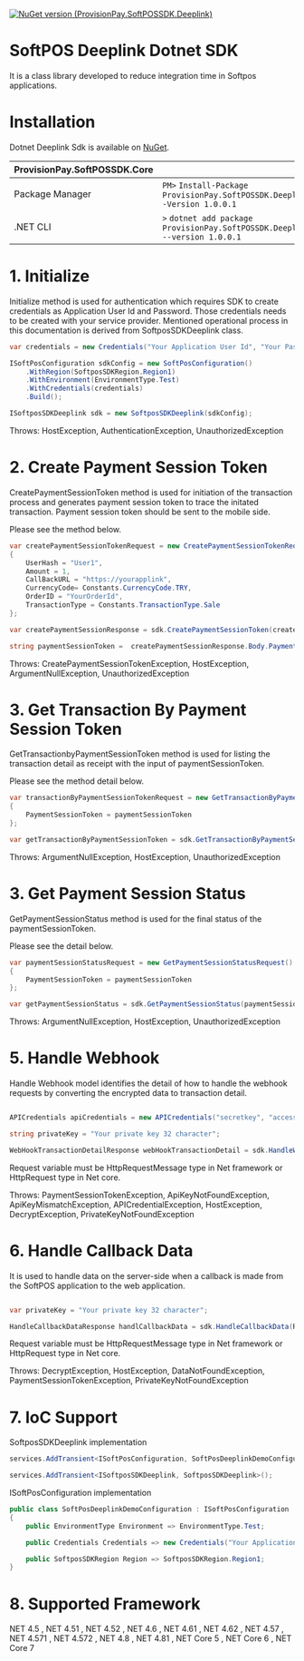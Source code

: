 
[![NuGet version (ProvisionPay.SoftPOSSDK.Deeplink)](https://img.shields.io/nuget/v/ProvisionPay.SoftPOSSDK.Deeplink.svg?style=flat-square)](https://www.nuget.org/packages/ProvisionPay.SoftPOSSDK.Deeplink)

# SoftPOS Deeplink Dotnet SDK

It is a class library developed to reduce integration time in Softpos applications.

# Installation



Dotnet Deeplink Sdk is available on [NuGet](https://www.nuget.org/packages/ProvisionPay.SoftPOSSDK.Core/).

| ProvisionPay.SoftPOSSDK.Core|                                                        |
| :--------------- | :------------------------------------------------------ |
| Package Manager  | `PM>` `Install-Package ProvisionPay.SoftPOSSDK.Deeplink -Version 1.0.0.1`                 |
| .NET CLI         |  `>`  `dotnet add package ProvisionPay.SoftPOSSDK.Deeplink --version 1.0.0.1   `             |


# 1. Initialize

Initialize method is used for authentication which requires SDK to create credentials as Application User Id and Password. Those credentials needs to be created with your service provider. Mentioned operational process in this documentation is derived from SoftposSDKDeeplink class. 
```csharp
var credentials = new Credentials("Your Application User Id", "Your Pasword");

ISoftPosConfiguration sdkConfig = new SoftPosConfiguration()
    .WithRegion(SoftposSDKRegion.Region1)
    .WithEnvironment(EnvironmentType.Test)
    .WithCredentials(credentials)
    .Build();

ISoftposSDKDeeplink sdk = new SoftposSDKDeeplink(sdkConfig);
```
Throws: HostException, AuthenticationException, UnauthorizedException

# 2. Create Payment Session Token
CreatePaymentSessionToken method is used for initiation of the transaction process and generates payment session token to trace the initated transaction. Payment session token should be sent to the mobile side.

Please see the method below. 

```csharp
var createPaymentSessionTokenRequest = new CreatePaymentSessionTokenRequest()
{
    UserHash = "User1",
    Amount = 1,
    CallBackURL = "https://yourapplink",
    CurrencyCode= Constants.CurrencyCode.TRY,
    OrderID = "YourOrderId",
    TransactionType = Constants.TransactionType.Sale
};

var createPaymentSessionResponse = sdk.CreatePaymentSessionToken(createPaymentSessionTokenRequest);

string paymentSessionToken =  createPaymentSessionResponse.Body.PaymentSessionToken;
```
Throws: CreatePaymentSessionTokenException, HostException, ArgumentNullException, UnauthorizedException
# 3. Get Transaction By Payment Session Token
GetTransactionbyPaymentSessionToken method is used for listing the transaction detail as receipt with the input of paymentSessionToken. 

Please see the method detail below. 
```csharp
var transactionByPaymentSessionTokenRequest = new GetTransactionByPaymentSessionTokenRequest()
{
    PaymentSessionToken = paymentSessionToken
};

var getTransactionByPaymentSessionToken = sdk.GetTransactionByPaymentSessionToken(transactionByPaymentSessionTokenRequest);
```
Throws: ArgumentNullException, HostException, UnauthorizedException
# 3. Get Payment Session Status
GetPaymentSessionStatus method is used for the final status of the paymentSessionToken. 

Please see the detail below.
```csharp
var paymentSessionStatusRequest = new GetPaymentSessionStatusRequest()
{
    PaymentSessionToken = paymentSessionToken
};

var getPaymentSessionStatus = sdk.GetPaymentSessionStatus(paymentSessionStatusRequest);

```
Throws: ArgumentNullException, HostException, UnauthorizedException
# 5. Handle Webhook
Handle Webhook model identifies the detail of how to handle the webhook requests by converting the encrypted data to transaction detail.
```csharp

APICredentials apiCredentials = new APICredentials("secretkey", "accesskey");

string privateKey = "Your private key 32 character";

WebHookTransactionDetailResponse webHookTransactionDetail = sdk.HandleWebhook(apiCredentials, privateKey, Request);


```
Request variable must be HttpRequestMessage type in Net framework or HttpRequest type in Net core.

Throws: PaymentSessionTokenException, ApiKeyNotFoundException, ApiKeyMismatchException, APICredentialException, HostException, DecryptException, PrivateKeyNotFoundException
# 6. Handle Callback Data
It is used to handle data on the server-side when a callback is made from the SoftPOS application to the web application.
```csharp

var privateKey = "Your private key 32 character";

HandleCallbackDataResponse handlCallbackData = sdk.HandleCallbackData(Request, privateKey);

```
Request variable must be HttpRequestMessage type in Net framework or HttpRequest type in Net core.

Throws: DecryptException, HostException, DataNotFoundException, PaymentSessionTokenException, PrivateKeyNotFoundException
# 7. IoC Support
SoftposSDKDeeplink implementation
```csharp
services.AddTransient<ISoftPosConfiguration, SoftPosDeeplinkDemoConfiguration>();

services.AddTransient<ISoftposSDKDeeplink, SoftposSDKDeeplink>();
```

ISoftPosConfiguration implementation
```csharp
public class SoftPosDeeplinkDemoConfiguration : ISoftPosConfiguration
{
    public EnvironmentType Environment => EnvironmentType.Test;

    public Credentials Credentials => new Credentials("Your Application User Id", "Your Password");

    public SoftposSDKRegion Region => SoftposSDKRegion.Region1;
}
```
# 8. Supported Framework

NET 4.5 , NET 4.51 , NET 4.52 , NET 4.6 , NET 4.61 , NET 4.62 , NET 4.57 , NET 4.571 , NET 4.572 , NET 4.8 , NET 4.81 , NET Core  5 , NET Core  6 , NET Core 7